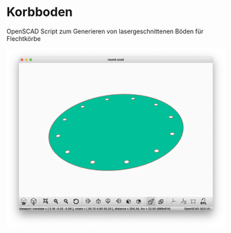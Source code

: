 # Korbboden

OpenSCAD Script zum Generieren von lasergeschnittenen Böden für Flechtkörbe

![](screenshot.png)
